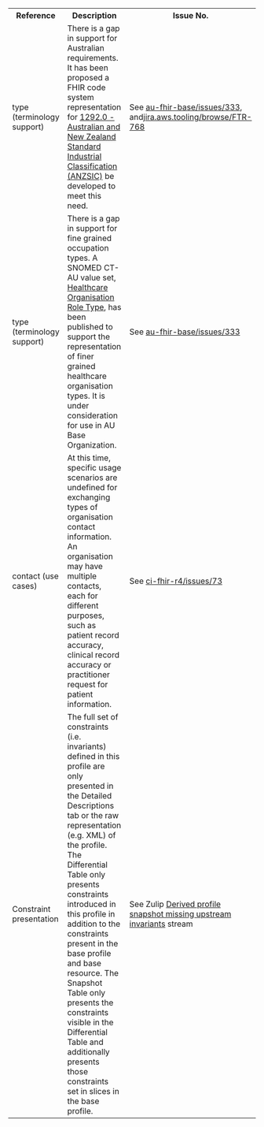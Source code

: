 <table class="list" width="100%">
<tbody>
  <tr>
    <th>Reference</th>
    <th>Description</th>
    <th>Issue No.</th>
  </tr>
  <tr>
        <td>type (terminology support)</td>
        <td>There is a gap in support for Australian requirements. It has been proposed a FHIR code system representation for <a href="https://www.abs.gov.au/ausstats/abs@.nsf/mf/1292.0">1292.0 - Australian and New Zealand Standard Industrial Classification (ANZSIC)</a> be developed to meet this need.</td>
        <td>See <a href="https://github.com/hl7au/au-fhir-base/issues/333">au-fhir-base/issues/333</a>, and<a href="https://jira.aws.tooling/browse/FTR-768">jira.aws.tooling/browse/FTR-768</a></td>
  </tr>
  <tr>
        <td>type (terminology support)</td>
        <td>There is a gap in support for fine grained occupation types. A SNOMED CT-AU value set, <a href="https://healthterminologies.gov.au/fhir/ValueSet/healthcare-organisation-role-type-1">Healthcare Organisation Role Type</a>, has been published to support the representation of finer grained healthcare organisation types. It is under consideration for use in AU Base Organization.</td>
        <td>See <a href="https://github.com/hl7au/au-fhir-base/issues/333">au-fhir-base/issues/333</a></td>
  </tr>
  <tr>
  <td>contact (use cases)</td>
  <td>At this time, specific usage scenarios are undefined for exchanging types of organisation contact information. An organisation may have multiple contacts, each for different purposes, such as patient record accuracy, clinical record accuracy or practitioner request for patient information.</td>
  <td>See <a href="https://github.com/AuDigitalHealth/ci-fhir-r4/issues/73">ci-fhir-r4/issues/73</a></td>
  </tr>
  <tr>
        <td>Constraint presentation</td>
        <td>The full set of constraints (i.e. invariants) defined in this profile are only presented in the Detailed Descriptions tab or the raw representation (e.g. XML) of the profile. The Differential Table only presents constraints introduced in this profile in addition to the constraints present in the base profile and base resource. The Snapshot Table only presents the constraints visible in the Differential Table and additionally presents those constraints set in slices in the base profile.</td>
        <td>See Zulip <a href="https://chat.fhir.org/#narrow/stream/179252-IG-creation/topic/Derived.20profile.20snapshot.20missing.20upstream.20invariants">Derived profile snapshot missing upstream invariants</a> stream</td>
  </tr>
 </tbody>
</table>
